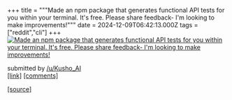 +++
title = """Made an npm package that generates functional API tests for you within your terminal. It's free. Please share feedback- I'm looking to make improvements!"""
date = 2024-12-09T06:42:13.000Z
tags = ["reddit","cli"]
+++
[![Made an npm package that generates functional API tests for you within your terminal. It's free. Please share feedback- I'm looking to make improvements!](https://external-preview.redd.it/sr7XqdeKF73E4m8CFm57jK-VSCmixf5xr3cX1tdw1SY.jpg?width=640&crop=smart&auto=webp&s=8ac9ce6a0d25fae7f6d6d78c177a7289c0eb8c68 "Made an npm package that generates functional API tests for you within your terminal. It's free. Please share feedback- I'm looking to make improvements!")](https://www.reddit.com/r/commandline/comments/1ha3t61/made_an_npm_package_that_generates_functional_api/)

submitted by [/u/Kusho\_AI](https://www.reddit.com/user/Kusho_AI)  
[\[link\]](https://www.npmjs.com/package/kusho-cli) [\[comments\]](https://www.reddit.com/r/commandline/comments/1ha3t61/made_an_npm_package_that_generates_functional_api/)

[[source]](https://www.reddit.com/r/commandline/comments/1ha3t61/made_an_npm_package_that_generates_functional_api/)
